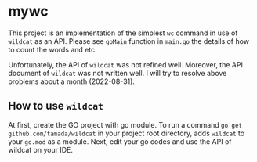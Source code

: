 # mywc

This project is an implementation of the simplest `wc` command in use of `wildcat` as an API.
Please see `goMain` function in `main.go` the details of how to count the words and etc.

Unfortunately, the API of `wildcat` was not refined well.
Moreover, the API document of `wildcat` was not written well.
I will try to resolve above problems about a month (2022-08-31).

## How to use `wildcat`

At first, create the GO project with go module.
To run a command `go get github.com/tamada/wildcat` in your project root directory, adds `wildcat` to your `go.mod` as a module.
Next, edit your go codes and use the API of wildcat on your IDE.